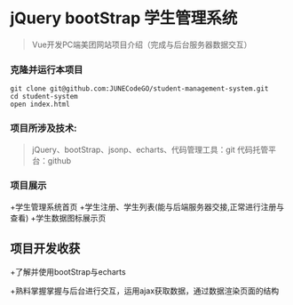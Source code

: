 # jQuery bootStrap 学生管理系统

>Vue开发PC端美团网站项目介绍（完成与后台服务器数据交互）

### 克隆并运行本项目

```
git clone git@github.com:JUNECodeGO/student-management-system.git
cd student-system
open index.html
```

### 项目所涉及技术:

>jQuery、bootStrap、jsonp、echarts、代码管理工具：git 代码托管平台：github

### 项目展示

+学生管理系统首页
+学生注册、学生列表(能与后端服务器交接,正常进行注册与查看)
+学生数据图标展示页


## 项目开发收获

+了解并使用bootStrap与echarts

+熟料掌握掌握与后台进行交互，运用ajax获取数据，通过数据渲染页面的结构

